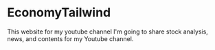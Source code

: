 # EconomyTailwind
This website for my youtube channel
I'm going to share stock analysis, news, and contents for my Youtube channel.

